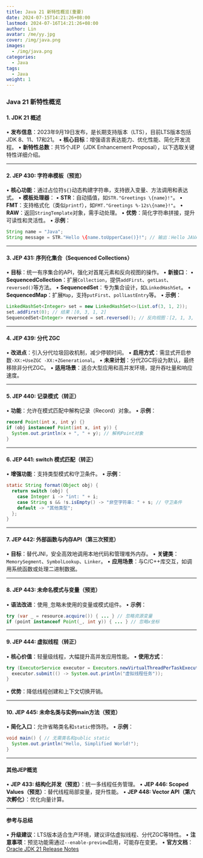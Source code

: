 ```yaml
---
title: Java 21 新特性概览(重要)
date: 2024-07-15T14:21:26+08:00
lastmod: 2024-07-16T14:21:26+08:00
author: Lin
avatar: /me/yy.jpg
cover: /img/java.png
images:
  - /img/java.png
categories:
  - Java
tags:
  - Java
weight: 1
---
```


### Java 21 新特性概览

#### **1. JDK 21 概述**
• **发布信息**：2023年9月19日发布，是长期支持版本（LTS），目前LTS版本包括JDK 8、11、17和21。
• **核心目标**：增强语言表达能力、优化性能、简化开发流程。
• **新特性总数**：共15个JEP（JDK Enhancement Proposal），以下选取关键特性详细介绍。

---

#### **2. JEP 430: 字符串模板（预览）**
• **核心功能**：通过占位符`${}`动态构建字符串，支持嵌入变量、方法调用和表达式。
• **模板处理器**：
  • **STR**：自动插值，如`STR."Greetings \{name}!"`。
  • **FMT**：支持格式化（类似`printf`），如`FMT."Greetings %-12s\{name}!"`。
  • **RAW**：返回`StringTemplate`对象，需手动处理。
• **优势**：简化字符串拼接，提升可读性和灵活性。
• **示例**：
  ```java
  String name = "Java";
  String message = STR."Hello \{name.toUpperCase()}!"; // 输出：Hello JAVA!
  ```

---

#### **3. JEP 431: 序列化集合（Sequenced Collections）**
• **目标**：统一有序集合的API，强化对首尾元素和反向视图的操作。
• **新接口**：
  • **SequencedCollection**：扩展`Collection`，提供`addFirst`、`getLast`、`reversed()`等方法。
  • **SequencedSet**：专为集合设计，如`LinkedHashSet`。
  • **SequencedMap**：扩展`Map`，支持`putFirst`、`pollLastEntry`等。
• **示例**：
  ```java
  LinkedHashSet<Integer> set = new LinkedHashSet<>(List.of(3, 1, 2));
  set.addFirst(0); // 结果：[0, 3, 1, 2]
  SequencedSet<Integer> reversed = set.reversed(); // 反向视图：[2, 1, 3, 0]
  ```

---

#### **4. JEP 439: 分代 ZGC**
• **改进点**：引入分代垃圾回收机制，减少停顿时间。
• **启用方式**：需显式开启参数`-XX:+UseZGC -XX:+ZGenerational`。
• **未来计划**：分代ZGC将设为默认，最终移除非分代ZGC。
• **适用场景**：适合大型应用和高并发环境，提升吞吐量和响应速度。

---

#### **5. JEP 440: 记录模式（转正）**
• **功能**：允许在模式匹配中解构记录（Record）对象。
• **示例**：
  ```java
  record Point(int x, int y) {}
  if (obj instanceof Point(int x, int y)) {
    System.out.println(x + ", " + y); // 解构Point对象
  }
  ```

---

#### **6. JEP 441: switch 模式匹配（转正）**
• **增强功能**：支持类型模式和守卫条件。
• **示例**：
  ```java
  static String format(Object obj) {
    return switch (obj) {
      case Integer i -> "int: " + i;
      case String s && !s.isEmpty() -> "非空字符串: " + s; // 守卫条件
      default -> "其他类型";
    };
  }
  ```

---

#### **7. JEP 442: 外部函数与内存API（第三次预览）**
• **目标**：替代JNI，安全高效地调用本地代码和管理堆外内存。
• **关键类**：`MemorySegment`、`SymbolLookup`、`Linker`。
• **应用场景**：与C/C++库交互，如调用系统函数或处理二进制数据。

---

#### **8. JEP 443: 未命名模式与变量（预览）**
• **语法改进**：使用`_`忽略未使用的变量或模式组件。
• **示例**：
  ```java
  try (var _ = resource.acquire()) { ... } // 忽略资源变量
  if (point instanceof Point(_, int y)) { ... } // 忽略x坐标
  ```

---

#### **9. JEP 444: 虚拟线程（转正）**
• **核心价值**：轻量级线程，大幅提升高并发应用性能。
• **使用方式**：
  ```java
  try (ExecutorService executor = Executors.newVirtualThreadPerTaskExecutor()) {
    executor.submit(() -> System.out.println("虚拟线程任务"));
  }
  ```
• **优势**：降低线程创建和上下文切换开销。

---

#### **10. JEP 445: 未命名类与实例main方法（预览）**
• **简化入口**：允许省略类名和`static`修饰符。
• **示例**：
  ```java
  void main() { // 无需类名和public static
    System.out.println("Hello, Simplified World!");
  }
  ```

---

#### **其他JEP概览**
• **JEP 433: 结构化并发（预览）**：统一多线程任务管理。
• **JEP 446: Scoped Values（预览）**：替代线程局部变量，提升性能。
• **JEP 448: Vector API（第六次孵化）**：优化向量计算。

---

#### **参考与总结**
• **升级建议**：LTS版本适合生产环境，建议评估虚拟线程、分代ZGC等特性。
• **注意事项**：预览功能需通过`--enable-preview`启用，可能存在变更。
• **官方文档**：[Oracle JDK 21 Release Notes](https://docs.oracle.com/en/java/javase/21/)
